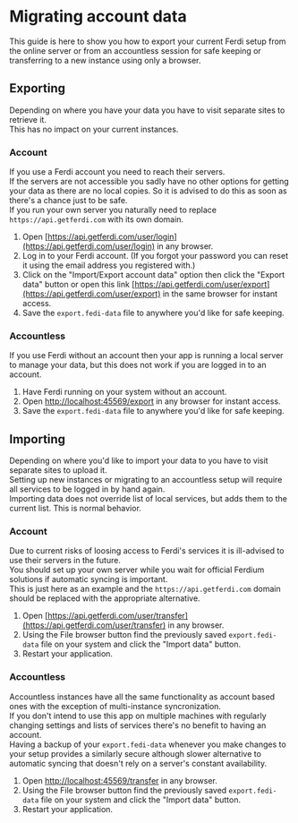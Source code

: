 # Migrating account data

This guide is here to show you how to export your current Ferdi setup from the online server or from an accountless session for safe keeping or transferring to a new instance using only a browser.

## Exporting

Depending on where you have your data you have to visit separate sites to retrieve it.\
This has no impact on your current instances.

### Account

If you use a Ferdi account you need to reach their servers.\
If the servers are not accessible you sadly have no other options for getting your data as there are no local copies. So it is advised to do this as soon as there's a chance just to be safe.\
If you run your own server you naturally need to replace `https://api.getferdi.com` with its own domain.

1. Open [https://api.getferdi.com/user/login](https://api.getferdi.com/user/login) in any browser.
2. Log in to your Ferdi account. (If you forgot your password you can reset it using the email address you registered with.)
3. Click on the "Import/Export account data" option then click the "Export data" button or open this link [https://api.getferdi.com/user/export](https://api.getferdi.com/user/export) in the same browser for instant access.
4. Save the `export.fedi-data` file to anywhere you'd like for safe keeping.

### Accountless

If you use Ferdi without an account then your app is running a local server to manage your data, but this does not work if you are logged in to an account.

1. Have Ferdi running on your system without an account.
2. Open [http://localhost:45569/export](http://localhost:45569/export) in any browser for instant access.
3. Save the `export.fedi-data` file to anywhere you'd like for safe keeping.

## Importing

Depending on where you'd like to import your data to you have to visit separate sites to upload it.\
Setting up new instances or migrating to an accountless setup will require all services to be logged in by hand again.\
Importing data does not override list of local services, but adds them to the current list. This is normal behavior.

### Account

Due to current risks of loosing access to Ferdi's services it is ill-advised to use their servers in the future.\
You should set up your own server while you wait for official Ferdium solutions if automatic syncing is important.\
This is just here as an example and the `https://api.getferdi.com` domain should be replaced with the appropriate alternative. 

1. Open [https://api.getferdi.com/user/transfer](https://api.getferdi.com/user/transfer) in any browser.
2. Using the File browser button find the previously saved `export.fedi-data` file on your system and click the "Import data" button.
3. Restart your application.

### Accountless

Accountless instances have all the same functionality as account based ones with the exception of multi-instance syncronization.\
If you don't intend to use this app on multiple machines with regularly changing settings and lists of services there's no benefit to having an account.\
Having a backup of your `export.fedi-data` whenever you make changes to your setup provides a similarly secure although slower alternative to automatic syncing that doesn't rely on a server's constant availability.

1. Open [http://localhost:45569/transfer](http://localhost:45569/transfer) in any browser.
2. Using the File browser button find the previously saved `export.fedi-data` file on your system and click the "Import data" button.
3. Restart your application.